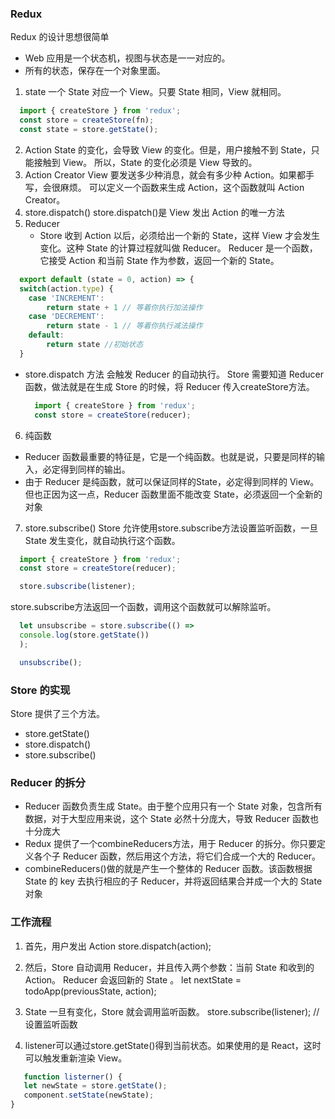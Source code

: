 ### Redux
Redux 的设计思想很简单
  - Web 应用是一个状态机，视图与状态是一一对应的。
  - 所有的状态，保存在一个对象里面。

1. state
  一个 State 对应一个 View。只要 State 相同，View 就相同。
  ```js
    import { createStore } from 'redux';
    const store = createStore(fn);
    const state = store.getState();
  ```
2. Action
    State 的变化，会导致 View 的变化。但是，用户接触不到 State，只能接触到 View。
    所以，State 的变化必须是 View 导致的。
3. Action Creator
    View 要发送多少种消息，就会有多少种 Action。如果都手写，会很麻烦。
    可以定义一个函数来生成 Action，这个函数就叫 Action Creator。
4. store.dispatch()
    store.dispatch()是 View 发出 Action 的唯一方法
5. Reducer
    - Store 收到 Action 以后，必须给出一个新的 State，这样 View 才会发生变化。这种 State 的计算过程就叫做 Reducer。 
    Reducer 是一个函数，它接受 Action 和当前 State 作为参数，返回一个新的 State。
  ```js
    export default (state = 0, action) => {
    switch(action.type) {
      case 'INCREMENT':
          return state + 1 // 等着你执行加法操作
      case 'DECREMENT':
          return state - 1 // 等着你执行减法操作
      default:
          return state //初始状态
    }
  ```
  - store.dispatch 方法 会触发 Reducer 的自动执行。
    Store 需要知道 Reducer 函数，做法就是在生成 Store 的时候，将 Reducer 传入createStore方法。
    ```js
      import { createStore } from 'redux';
      const store = createStore(reducer);
    ```
6. 纯函数
  - Reducer 函数最重要的特征是，它是一个纯函数。也就是说，只要是同样的输入，必定得到同样的输出。
  - 由于 Reducer 是纯函数，就可以保证同样的State，必定得到同样的 View。但也正因为这一点，Reducer 函数里面不能改变 State，必须返回一个全新的对象

7. store.subscribe()
  Store 允许使用store.subscribe方法设置监听函数，一旦 State 发生变化，就自动执行这个函数。
  ```js
    import { createStore } from 'redux';
    const store = createStore(reducer);

    store.subscribe(listener);
  ```
  store.subscribe方法返回一个函数，调用这个函数就可以解除监听。
  ```js
    let unsubscribe = store.subscribe(() =>
    console.log(store.getState())
    );

    unsubscribe();
  ```

### Store 的实现
Store 提供了三个方法。
   - store.getState()
   - store.dispatch()
   - store.subscribe()

### Reducer 的拆分
  - Reducer 函数负责生成 State。由于整个应用只有一个 State 对象，包含所有数据，对于大型应用来说，这个 State 必然十分庞大，导致 Reducer 函数也十分庞大
  - Redux 提供了一个combineReducers方法，用于 Reducer 的拆分。你只要定义各个子 Reducer 函数，然后用这个方法，将它们合成一个大的 Reducer。
  - combineReducers()做的就是产生一个整体的 Reducer 函数。该函数根据 State 的 key 去执行相应的子 Reducer，并将返回结果合并成一个大的 State 对象

### 工作流程
1. 首先，用户发出 Action
  store.dispatch(action);

2. 然后，Store 自动调用 Reducer，并且传入两个参数：当前 State 和收到的 Action。 
Reducer 会返回新的 State 。 
  let nextState = todoApp(previousState, action);

3. State 一旦有变化，Store 就会调用监听函数。
store.subscribe(listener); //设置监听函数

4. listener可以通过store.getState()得到当前状态。如果使用的是 React，这时可以触发重新渲染 View。
```js
   function listerner() {
   let newState = store.getState();
   component.setState(newState);   
}
```